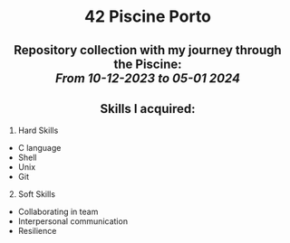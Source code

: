 <div align="center">

# **42 Piscine Porto**

</div>


<div align= "center">

## Repository collection with my journey through the Piscine: <br> *From 10-12-2023 to 05-01 2024*

</div>

<div align="center">

## Skills I acquired: 


</div>

1. Hard Skills
- C language 
- Shell
- Unix
- Git
    
2. Soft Skills
- Collaborating in team
- Interpersonal communication
- Resilience

